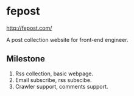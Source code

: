 fepost
======

http://fepost.com/

A post collection website for front-end engineer.

Milestone
---------

1. Rss collection, basic webpage.
2. Email subscribe, rss subscibe.
3. Crawler support, comments support.


